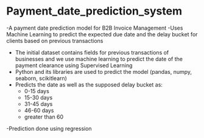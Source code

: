 # Payment_date_prediction_system
-A payment date prediction model for B2B Invoice Management
-Uses Machine Learning to predict the expected due date and the delay bucket for clients based on previous transactions
- The initial dataset contains fields for previous transactions of businesses and we use machine learning to predict the date of the payment clearance using Supervised Learning
- Python and its libraries are used to predict the model (pandas, numpy, seaborn, scikitlearn)
- Predicts the date as well as the supposed delay bucket as:
    - 0-15 days
    - 15-30 days
    - 31-45 days
    - 46-60 days
    - greater than 60

-Prediction done using regression
